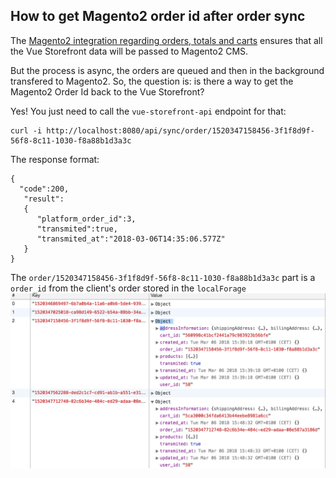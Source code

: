 ## How to get Magento2 order id after order sync

The [Magento2 integration regarding orders, totals and carts](https://github.com/DivanteLtd/vue-storefront/blob/master/doc/Totals%2C%20cart%2C%20orders%20sync%20with%20Magento.md) ensures that all the Vue Storefront data will be passed to Magento2 CMS.

But the process is async, the orders are queued and then in the background transfered to Magento2. So, the question is: is there a way to get the Magento2 Order Id back to the Vue Storefront?

Yes! You just need to call the `vue-storefront-api` endpoint for that:

```
curl -i http://localhost:8080/api/sync/order/1520347158456-3f1f8d9f-56f8-8c11-1030-f8a88b1d3a3c
```

The response format:
```
{ 
  "code":200,
   "result":
   {
      "platform_order_id":3,
      "transmited":true,
      "transmited_at":"2018-03-06T14:35:06.577Z"
   }
}
```

The `order/1520347158456-3f1f8d9f-56f8-8c11-1030-f8a88b1d3a3c` part is a `order_id` from the client's order stored in the `localForage` 
![Client order id is needed to get the Magento order id](magento-order-id.png)

